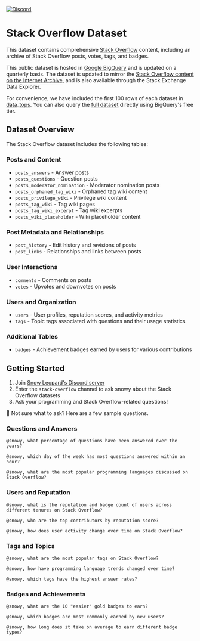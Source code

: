 [![Discord](https://img.shields.io/discord/1379929746875617413?logo=discord&logoColor=white)](https://discord.gg/WGAyr8NpEX)

# Stack Overflow Dataset

This dataset contains comprehensive [Stack Overflow](https://try.stackoverflow.co/) content, including an archive of Stack Overflow posts, votes, tags, and badges.

This public dataset is hosted in [Google BigQuery](https://cloud.google.com/bigquery) and is updated on a quarterly basis. The dataset is updated to mirror the [Stack Overflow content on the Internet Archive](https://archive.org/download/stackexchange), and is also available through the Stack Exchange Data Explorer.

For convenience, we have included the first 100 rows of each dataset in [data_tops](https://github.com/SnowLeopard-AI/discord_datasets/tree/main/stack-overflow/data_tops). You can also query the [full dataset](https://console.cloud.google.com/marketplace/product/stack-exchange/stack-overflow) directly using BigQuery's free tier. 

## Dataset Overview

The Stack Overflow dataset includes the following tables:

### Posts and Content
- `posts_answers` - Answer posts
- `posts_questions` - Question posts
- `posts_moderator_nomination` - Moderator nomination posts
- `posts_orphaned_tag_wiki` - Orphaned tag wiki content
- `posts_privilege_wiki` - Privilege wiki content
- `posts_tag_wiki` - Tag wiki pages
- `posts_tag_wiki_excerpt` - Tag wiki excerpts
- `posts_wiki_placeholder` - Wiki placeholder content

### Post Metadata and Relationships
- `post_history` - Edit history and revisions of posts
- `post_links` - Relationships and links between posts

### User Interactions
- `comments` - Comments on posts
- `votes` - Upvotes and downvotes on posts

### Users and Organization
- `users` - User profiles, reputation scores, and activity metrics
- `tags` - Topic tags associated with questions and their usage statistics

### Additional Tables
- `badges` - Achievement badges earned by users for various contributions

## Getting Started

1. Join [Snow Leopard's Discord server](https://discord.gg/WGAyr8NpEX)
2. Enter the `stack-overflow` channel to ask snowy about the Stack Overflow datasets
3. Ask your programming and Stack Overflow-related questions!

🤔 Not sure what to ask? Here are a few sample questions.

### Questions and Answers
```
@snowy, what percentage of questions have been answered over the years?
```
```
@snowy, which day of the week has most questions answered within an hour?
```
```
@snowy, what are the most popular programming languages discussed on Stack Overflow?
```

### Users and Reputation
```
@snowy, what is the reputation and badge count of users across different tenures on Stack Overflow?
```
```
@snowy, who are the top contributors by reputation score?
```
```
@snowy, how does user activity change over time on Stack Overflow?
```

### Tags and Topics
```
@snowy, what are the most popular tags on Stack Overflow?
```
```
@snowy, how have programming language trends changed over time?
```
```
@snowy, which tags have the highest answer rates?
```

### Badges and Achievements
```
@snowy, what are the 10 "easier" gold badges to earn?
```
```
@snowy, which badges are most commonly earned by new users?
```
```
@snowy, how long does it take on average to earn different badge types?
```
